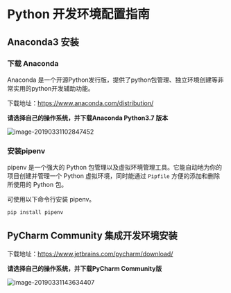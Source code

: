 # Python 开发环境配置指南

## Anaconda3 安装

### 下载 Anaconda

Anaconda 是一个开源Python发行版，提供了python包管理、独立环境创建等非常实用的python开发辅助功能。

下载地址：https://www.anaconda.com/distribution/

**请选择自己的操作系统，并下载Anaconda Python3.7 版本**

![image-20190331102847452](/Users/vaan/workspace/smuport-edu-guide/assets/python-1/1.png)



### 安装pipenv

pipenv 是一个强大的 Python 包管理以及虚拟环境管理工具。它能自动地为你的项目创建并管理一个 Python 虚拟环境，同时能通过 `Pipfile` 方便的添加和删除所使用的 Python 包。

可使用以下命令行安装 pipenv。

~~~bash
pip install pipenv
~~~



## PyCharm Community 集成开发环境安装

下载地址：https://www.jetbrains.com/pycharm/download/

**请选择自己的操作系统，并下载PyCharm Community版**



![image-20190331143634407](/Users/vaan/workspace/smuport-edu-guide/assets/python-1/2.png)